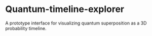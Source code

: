 # Quantum-timeline-explorer
A prototype interface for visualizing quantum superposition as a 3D probability timeline.
